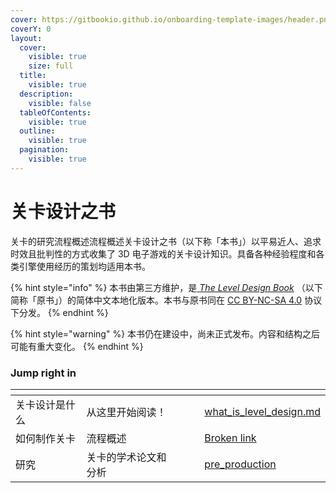 ```yaml
---
cover: https://gitbookio.github.io/onboarding-template-images/header.png
coverY: 0
layout:
  cover:
    visible: true
    size: full
  title:
    visible: true
  description:
    visible: false
  tableOfContents:
    visible: true
  outline:
    visible: true
  pagination:
    visible: true
---
```


# 关卡设计之书

关卡的研究流程概述流程概述关卡设计之书（以下称「本书」）以平易近人、追求时效且批判性的方式收集了 3D 电子游戏的关卡设计知识。具备各种经验程度和各类引擎使用经历的策划均适用本书。

{% hint style="info" %}
本书由第三方维护，是[ _The Level Design Book_](https://book.leveldesignbook.com/) （以下简称「原书」）的简体中文本地化版本。本书与原书同在 [CC BY-NC-SA 4.0](https://creativecommons.org/licenses/by-nc-sa/4.0/deed.zh-hans) 协议下分发。
{% endhint %}

{% hint style="warning" %}
本书仍在建设中，尚未正式发布。内容和结构之后可能有重大变化。
{% endhint %}



### Jump right in

<table data-view="cards"><thead><tr><th></th><th></th><th data-hidden data-card-cover data-type="files"></th><th data-hidden></th><th data-hidden data-card-target data-type="content-ref"></th></tr></thead><tbody><tr><td>关卡设计是什么</td><td>从这里开始阅读！</td><td></td><td></td><td><a href="what_is_level_design.md">what_is_level_design.md</a></td></tr><tr><td>如何制作关卡</td><td>流程概述</td><td></td><td></td><td><a href="broken-reference">Broken link</a></td></tr><tr><td>研究</td><td>关卡的学术论文和分析</td><td></td><td></td><td><a href="process/pre_production/">pre_production</a></td></tr></tbody></table>
